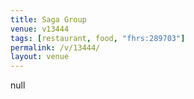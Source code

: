 ```yaml
---
title: Saga Group
venue: v13444
tags: [restaurant, food, "fhrs:289703"]
permalink: /v/13444/
layout: venue
---
```

null